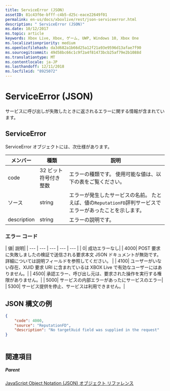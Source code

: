 ```yaml
---
title: ServiceError (JSON)
assetID: 81c43f6e-bfff-c4b5-d25c-eace22649f01
permalink: en-us/docs/xboxlive/rest/json-serviceerror.html
description: " ServiceError (JSON)"
ms.date: 10/12/2017
ms.topic: article
keywords: Xbox Live, Xbox, ゲーム, UWP, Windows 10, Xbox One
ms.localizationpriority: medium
ms.openlocfilehash: da3d682a1b66d25a12f21a93e9596d13afae7f90
ms.sourcegitcommit: 49d58bc66c1c9f2a4f81473bcb25af79e2b1088d
ms.translationtype: MT
ms.contentlocale: ja-JP
ms.lasthandoff: 12/11/2018
ms.locfileid: "8925072"
---
```

# <a name="serviceerror-json"></a>ServiceError (JSON)
サービスに呼び出しが失敗したときに返されるエラーに関する情報が含まれています。 
<a id="ID4EN"></a>

 
## <a name="serviceerror"></a>ServiceError
 
ServiceError オブジェクトには、次仕様があります。
 
| メンバー| 種類| 説明| 
| --- | --- | --- | 
| code| 32 ビット符号付き整数 | エラーの種類です。 使用可能な値は、以下の表をご覧ください。 | 
| ソース| string | エラーが発生したサービスの名前。 たとえば、値の<code>ReputationFD</code>評判サービスでエラーがあったことを示します。 | 
| description| string| エラーの説明です。 | 
 
<a id="ID4EBC"></a>

 
### <a name="error-codes"></a>エラー コード
 
| 値| 説明| 
| --- | --- | --- | --- | --- | 
| 0| 成功エラーなし| 
| 4000| POST 要求に失敗しましたの検証で送信される要求本文 JSON ドキュメントが無効です。 詳細については説明フィールドを参照してください。 | 
| 4100| ユーザーがいない存在、XUID 要求 URI に含まれているは XBOX Live で有効なユーザーにはありません。| 
| 4500| 承認エラー、呼び出し元は、要求された操作を実行する権限がありません。| 
| 5000| サービスの内部エラーがあったにサービスのエラー| 
| 5300| サービス提供を停止、サービスは利用できません。| 
   
<a id="ID4EQE"></a>

 
## <a name="sample-json-syntax"></a>JSON 構文の例
 

```json
{
    "code": 4000,
    "source": "ReputationFD",
    "description": "No targetXuid field was supplied in the request"
}
    
```

  
<a id="ID4EZE"></a>

 
## <a name="see-also"></a>関連項目
 
<a id="ID4E2E"></a>

 
##### <a name="parent"></a>Parent 

[JavaScript Object Notation (JSON) オブジェクト リファレンス](atoc-xboxlivews-reference-json.md)

   